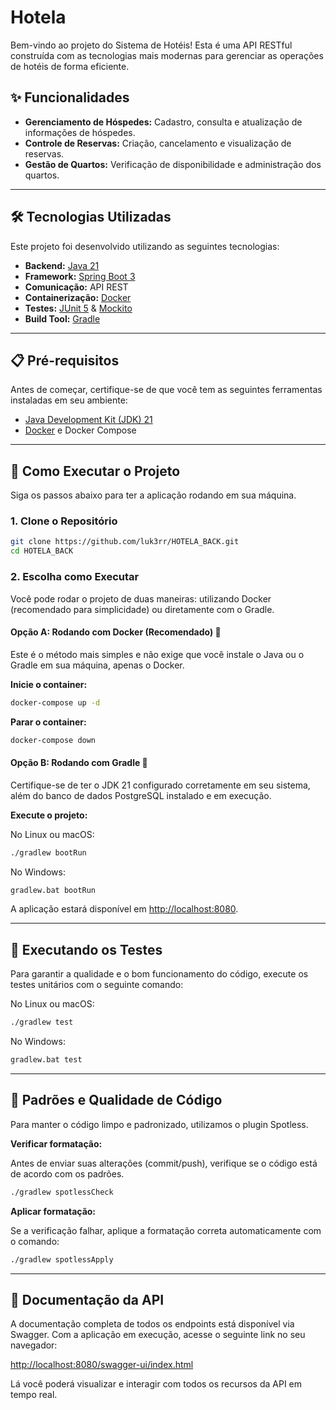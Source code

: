 # Hotela

Bem-vindo ao projeto do Sistema de Hotéis! Esta é uma API RESTful construída com as tecnologias mais modernas para gerenciar as operações de hotéis de forma eficiente.

## ✨ Funcionalidades

* **Gerenciamento de Hóspedes:** Cadastro, consulta e atualização de informações de hóspedes.
* **Controle de Reservas:** Criação, cancelamento e visualização de reservas.
* **Gestão de Quartos:** Verificação de disponibilidade e administração dos quartos.

---

## 🛠️ Tecnologias Utilizadas

Este projeto foi desenvolvido utilizando as seguintes tecnologias:

* **Backend:** [Java 21](https://www.oracle.com/java/technologies/javase/jdk21-archive-downloads.html)
* **Framework:** [Spring Boot 3](https://spring.io/projects/spring-boot)
* **Comunicação:** API REST
* **Containerização:** [Docker](https://www.docker.com/)
* **Testes:** [JUnit 5](https://junit.org/junit5/) & [Mockito](https://site.mockito.org/)
* **Build Tool:** [Gradle](https://gradle.org/)

---

## 📋 Pré-requisitos

Antes de começar, certifique-se de que você tem as seguintes ferramentas instaladas em seu ambiente:

* [Java Development Kit (JDK) 21](https://www.oracle.com/java/technologies/javase/jdk21-archive-downloads.html)
* [Docker](https://www.docker.com/products/docker-desktop/) e Docker Compose

---

## 🚀 Como Executar o Projeto

Siga os passos abaixo para ter a aplicação rodando em sua máquina.

### 1. Clone o Repositório

```bash
git clone https://github.com/luk3rr/HOTELA_BACK.git
cd HOTELA_BACK
```

### 2. Escolha como Executar

Você pode rodar o projeto de duas maneiras: utilizando Docker (recomendado para simplicidade) ou diretamente com o Gradle.

#### Opção A: Rodando com Docker (Recomendado) 🐳

Este é o método mais simples e não exige que você instale o Java ou o Gradle em sua máquina, apenas o Docker.

**Inicie o container:**

```bash
docker-compose up -d
```

**Parar o container:**

```bash
docker-compose down
```
#### Opção B: Rodando com Gradle 🐘

Certifique-se de ter o JDK 21 configurado corretamente em seu sistema, além do banco de dados PostgreSQL instalado e em execução.

**Execute o projeto:**

No Linux ou macOS:

```bash
./gradlew bootRun
```

No Windows:

```bash
gradlew.bat bootRun
```

A aplicação estará disponível em [http://localhost:8080](http://localhost:8080).

---

## 🧪 Executando os Testes

Para garantir a qualidade e o bom funcionamento do código, execute os testes unitários com o seguinte comando:

No Linux ou macOS:

```bash
./gradlew test
```

No Windows:

```bash
gradlew.bat test
```

---

## 💅 Padrões e Qualidade de Código

Para manter o código limpo e padronizado, utilizamos o plugin Spotless.

**Verificar formatação:**

Antes de enviar suas alterações (commit/push), verifique se o código está de acordo com os padrões.

```bash
./gradlew spotlessCheck
```

**Aplicar formatação:**

Se a verificação falhar, aplique a formatação correta automaticamente com o comando:

```bash
./gradlew spotlessApply
```

---

## 📝 Documentação da API

A documentação completa de todos os endpoints está disponível via Swagger. Com a aplicação em execução, acesse o seguinte link no seu navegador:

[http://localhost:8080/swagger-ui/index.html](http://localhost:8080/swagger-ui/index.html)

Lá você poderá visualizar e interagir com todos os recursos da API em tempo real.